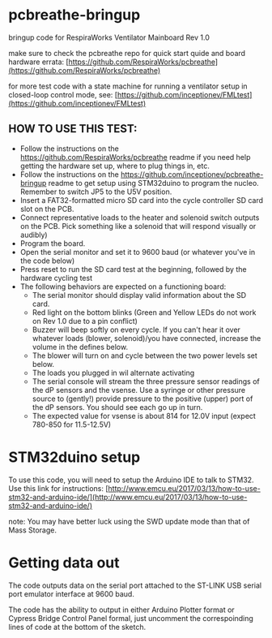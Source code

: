# pcbreathe-bringup
bringup code for RespiraWorks Ventilator Mainboard Rev 1.0

make sure to check the pcbreathe repo for quick start quide and board hardware errata: [https://github.com/RespiraWorks/pcbreathe](https://github.com/RespiraWorks/pcbreathe)

for more test code with a state machine for running a ventilator setup in closed-loop control mode, see: [https://github.com/inceptionev/FMLtest](https://github.com/inceptionev/FMLtest)

## HOW TO USE THIS TEST:
* Follow the instructions on the https://github.com/RespiraWorks/pcbreathe readme if you need help getting the hardware set up, where to plug things in, etc.
* Follow the instructions on the https://github.com/inceptionev/pcbreathe-bringup readme to get setup using STM32duino to program the nucleo.  Remember to switch JP5 to the U5V position.
* Insert a FAT32-formatted micro SD card into the cycle controller SD card slot on the PCB.
* Connect representative loads to the heater and solenoid switch outputs on the PCB.  Pick something like a solenoid that will respond visually or audibly)
* Program the board.
* Open the serial monitor and set it to 9600 baud (or whatever you've in the code below)
* Press reset to run the SD card test at the beginning, followed by the hardware cycling test
* The following behaviors are expected on a functioning board:
    * The serial monitor should display valid information about the SD card.
    * Red light on the bottom blinks (Green and Yellow LEDs do not work on Rev 1.0 due to a pin conflict)
    * Buzzer will beep softly on every cycle.  If you can't hear it over whatever loads (blower, solenoid)/you have connected, increase the volume in the defines below.
    * The blower will turn on and cycle between the two power levels set below.
    * The loads you plugged in wil alternate activating 
    * The serial console will stream the three pressure sensor readings of the dP sensors and the vsense. Use a syringe or other pressure source to (gently!) provide pressure to the positive (upper) port of the dP sensors. You should see each go up in turn.
    * The expected value for vsense is about 814 for 12.0V input (expect 780-850 for 11.5-12.5V)

# STM32duino setup
To use this code, you will need to setup the Arduino IDE to talk to STM32.  Use this link for instructions: [http://www.emcu.eu/2017/03/13/how-to-use-stm32-and-arduino-ide/](http://www.emcu.eu/2017/03/13/how-to-use-stm32-and-arduino-ide/)

note: You may have better luck using the SWD update mode than that of Mass Storage.

# Getting data out
The code outputs data on the serial port attached to the ST-LINK USB serial port emulator interface at 9600 baud.

The code has the ability to output in either Arduino Plotter format or Cypress Bridge Control Panel formal, just uncomment the correspoinding lines of code at the bottom of the sketch.
